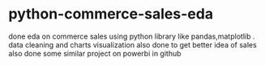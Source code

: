 # python-commerce-sales-eda

done eda on commerce sales using python library like pandas,matplotlib . data cleaning and charts visualization also done to get better idea of sales
also done some similar project on powerbi in github
